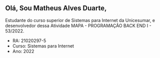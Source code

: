 ﻿## Olá, Sou Matheus Alves Duarte, 
Estudante do curso superior de Sistemas para Internet da Unicesumar, e desenvolvedor dessa Atividade MAPA - PROGRAMAÇÃO BACK END I - 53/2022.
 
 - RA: 21020297-5
 - Curso: Sistemas para Internet
 - Ano: 2022
